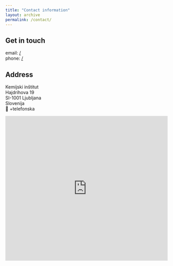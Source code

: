```yaml
---
title: "Contact information"
layout: archive
permalink: /contact/
---
```


Get in touch
------------

email: [/](mailto:/)  
phone: [/](tel:/)


Address
-------

Kemijski inštitut<br>
Hajdrihova 19<br>
SI-1001 Ljubljana<br>
Slovenija<br>
🤙 +telefonska

<iframe src="https://www.google.com/maps/embed?pb=!1m18!1m12!1m3!1d2769.418759357023!2d14.491695976305701!3d46.042744971089334!2m3!1f0!2f0!3f0!3m2!1i1024!2i768!4f13.1!3m3!1m2!1s0x47652d69d86a3165%3A0xd15d11f17164acb9!2sNational%20Institute%20of%20Chemistry!5e0!3m2!1sen!2ssi!4v1732195158461!5m2!1sen!2ssi" style="border:0; height: 450px; width: min(100%, 600px);" allowfullscreen="" loading="lazy" referrerpolicy="no-referrer-when-downgrade"></iframe>
